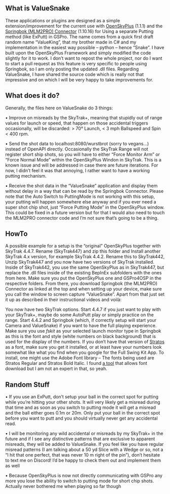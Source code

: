 ## What is ValueSnake

These applications or plugins are designed as a simple extension/improvement for the current use with [OpenSkyPlus](https://github.com/OpenSkyPlus/OpenSkyPlus) (1.1.1) and the [Springbok (MLM2PRO) Connector](https://github.com/springbok/MLM2PRO-GSPro-Connector) (1.10.16) for Using a separate Putting method (like ExPutt) in GSPro.
The name comes from a quick first draft random name “ValueKing”, that my brother made in C# and my implementation in the easiest way possible – python – hence “Snake”.
I have built upon the OpenSkyPlus Framework and simply modified the code slightly for it to work. I don’t want to repost the whole project, nor do I want to start a pull request as this feature is very specific to people using Springbok, so I am only posting the updated .dll files. Regarding ValueSnake, I have shared the source code which is really not that impressive and on which I will be very happy to take improvements for.

## What does it do?

Generally, the files here on ValueSnake do 3 things:

•	Improve on misreads by the SkyTrak+, meaning that stupidly out of range values for launch or speed, that happen on those accidental triggers occasionally, will be discarded: > 70° Launch, < 3 mph Ballspeed and Spin < 400 rpm.

•	Send the shot data to localhost:8080/wurstbrot (sorry to vegans…) instead of OpenAPI directly. Occasionally the SkyTrak Range will not register short ship shots, so you will have to either “Force Monitor Arm” or “Force Normal Mode” within the OpenSkyPlus Windon in SkyTrak. This is a known issue and will be addressed in case there are future iterations. For now, I didn’t feel it was that annoying, I rather want to have a working putting mechanism.

•	Receive the shot data in the “ValueSnake” application and display them without delay in a way that can be read by the Springbok Connector.
Please note that the Auto Switch to PuttingMode is not working with this setup, your putting will happen somewhere else anyway and if you ever need a super shot chip shot, just “Force Putting Mode” in the OpenSkyPlus window. This could be fixed in a future version but for that I would also need to touch the MLM2PRO connector code and I’m not sure that’s going to be a thing.

## HowTo
A possible example for a setup is the “original” OpenSkyPlus together with SkyTrak 4.4.7. Rename (SkyTrak447) and zip this folder and Install another SkyTrak 4.x version, for example SkyTrak 4.4.2. Rename this to SkyTrak442, Unzip SkyTrak447 and you now have two versions of SkyTrak installed. Inside of SkyTrak442, you use the same OpenSkyPlus as in SkyTrak447, but replace the .dll files inside of the existing BepInEx subfolders with the ones from here. Make sure you put the OpenSkyPlus one and GSPro4OSP in the respective folders.
From there, you download Springbok (the MLM2PRO) Connector as linked at the top and when setting up your device, make sure you call the window to screen capture “ValueSnake”. Apart from that just set it up as described in their instructional videos and voilà:

You now have two SkyTrak options. Start 4.4.7 if you just want to play with your SkyTrak+, maybe do some AutoPutt play or simply practice on the range. Start 4.4.2 and Springbok (which, if correctly setup will start your Camera and ValueSnake) if you want to have the full playing experience.
Make sure you use *fskit* as your selected launch monitor type in Springbok as this is the font and style (white numbers on black background) that is used for the display of the numbers. If you don’t have that version of [Stratos](https://fonts.adobe.com/fonts/stratos) as a font, make sure you get it installed, or at least have your numbers look somewhat like what you find when you google for the Full Swing Kit App.
To install, one might use the Adobe Font library – The fonts being used are Stratos Regular and Stratos Bold Italic. I found [a tool](https://badnoise.net/TypeRip/) that allows font download but I am not an expert in that, so yeah.

## Random Stuff

•	If you use an ExPutt, don’t setup your ball in the correct spot for putting while you’re hitting your other shots. It will very likely get a misread during that time and as soon as you switch to putting mode it will get a misread and the ball either goes 0.1m or 20m. Only put your ball in the correct spot before you want to putt and you should virtually never get any accidental read.

•	I will be monitoring any wild accidental or misreads by my SkyTrak+ in the future and if I see any distinctive patterns that are exclusive to apparent misreads, they will be added to ValueSnake. If you feel like you have regular misread patterns (I am talking about a 50 yd Slice with a Wedge or so, not a “I hit that one perfect, that was never 10 m right of the pin”), don’t hesitate to text me on Discord! I’d be happy to check them out and implement them as well

•	Because OpenSkyPlus is now not directly communicating with GSPro any more you lose the ability to switch to putting mode for short chip shots. Actually never bothered me when playing so far though
